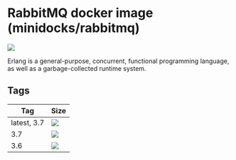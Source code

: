 RabbitMQ docker image (minidocks/rabbitmq)
==========================================

![](https://upload.wikimedia.org/wikipedia/en/thumb/7/71/RabbitMQ_logo.svg/238px-RabbitMQ_logo.svg.png)

Erlang is a general-purpose, concurrent, functional programming language, as well as a garbage-collected runtime system.

Tags
----

 Tag         | Size
 ----------- | ----
 latest, 3.7 | ![](https://img.shields.io/docker/image-size/minidocks/rabbitmq/latest?style=flat-square&logo=docker&label=size)
 3.7         | ![](https://img.shields.io/docker/image-size/minidocks/rabbitmq/3.7?style=flat-square&logo=docker&label=size)
 3.6         | ![](https://img.shields.io/docker/image-size/minidocks/rabbitmq/3.6?style=flat-square&logo=docker&label=size)
